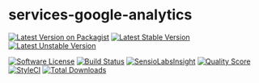 # services-google-analytics

[![Latest Version on Packagist](https://img.shields.io/packagist/v/bytic/services-google-analytics.svg?style=flat-square)](https://packagist.org/packages/bytic/services-google-analytics)
[![Latest Stable Version](https://poser.pugx.org/bytic/services-google-analytics/v/stable)](https://packagist.org/packages/bytic/services-google-analytics)
[![Latest Unstable Version](https://poser.pugx.org/bytic/services-google-analytics/v/unstable)](https://packagist.org/packages/bytic/services-google-analytics)

[![Software License](https://img.shields.io/badge/license-MIT-brightgreen.svg?style=flat-square)](LICENSE)
[![Build Status](https://img.shields.io/travis/ByTIC/services-google-analytics/master.svg?style=flat-square)](https://travis-ci.org/ByTIC/services-google-analytics)
[![SensioLabsInsight](https://img.shields.io/sensiolabs/i/1d883a78-08d3-465f-ac5a-c916c01b9603.svg?style=flat-square)](https://insight.sensiolabs.com/projects/1d883a78-08d3-465f-ac5a-c916c01b9603)
[![Quality Score](https://img.shields.io/scrutinizer/g/bytic/services-google-analytics.svg?style=flat-square)](https://scrutinizer-ci.com/g/bytic/services-google-analytics)
[![StyleCI](https://styleci.io/repos/87421067/shield?branch=master)](https://styleci.io/repos/87421067)
[![Total Downloads](https://img.shields.io/packagist/dt/bytic/services-google-analytics.svg?style=flat-square)](https://packagist.org/packages/bytic/services-google-analytics)
